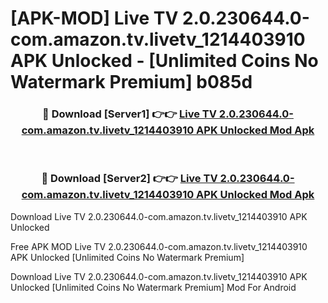 # [APK-MOD] Live TV 2.0.230644.0-com.amazon.tv.livetv_1214403910 APK Unlocked - [Unlimited Coins No Watermark Premium] b085d



<div align="center">
<h3>🔴 Download [Server1] 👉👉 <a href="https://momento.my/?title=Live_TV_2.0.230644.0-com.amazon.tv.livetv_1214403910_APK_Unlocked">Live TV 2.0.230644.0-com.amazon.tv.livetv_1214403910 APK Unlocked Mod Apk</a></h3><br>

<h3>🔴 Download [Server2] 👉👉 <a href="https://momento.my/?title=Live_TV_2.0.230644.0-com.amazon.tv.livetv_1214403910_APK_Unlocked">Live TV 2.0.230644.0-com.amazon.tv.livetv_1214403910 APK Unlocked Mod Apk</a></h3>
</div>



Download Live TV 2.0.230644.0-com.amazon.tv.livetv_1214403910 APK Unlocked 

Free APK MOD Live TV 2.0.230644.0-com.amazon.tv.livetv_1214403910 APK Unlocked [Unlimited Coins No Watermark Premium]

Download Live TV 2.0.230644.0-com.amazon.tv.livetv_1214403910 APK Unlocked [Unlimited Coins No Watermark Premium] Mod For Android
